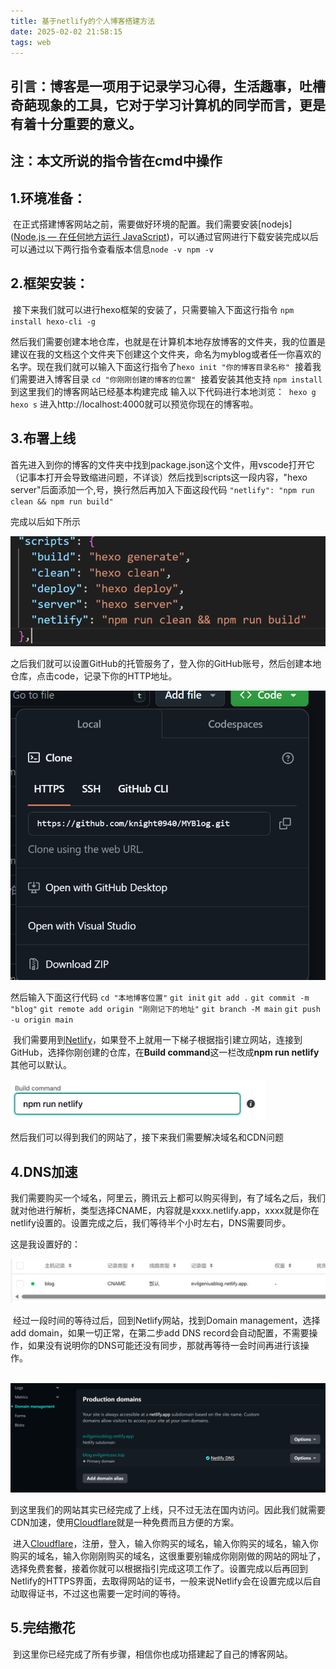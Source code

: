 ```yaml
---
title: 基于netlify的个人博客搭建方法
date: 2025-02-02 21:58:15
tags: web
---
```

引言：博客是一项用于记录学习心得，生活趣事，吐槽奇葩现象的工具，它对于学习计算机的同学而言，更是有着十分重要的意义。
-----------------------------------------------------------------------------------
注：本文所说的指令皆在cmd中操作
-----------------------------------------------------------------------------------

##     1.环境准备：

​            在正式搭建博客网站之前，需要做好环境的配置。我们需要安装[nodejs]([Node.js — 在任何地方运行 JavaScript](https://nodejs.org/zh-cn))，可以通过官网进行下载安装完成以后可以通过以下两行指令查看版本信息
​            `node -v`
​            `npm -v`

##     2.框架安装：

​            接下来我们就可以进行hexo框架的安装了，只需要输入下面这行指令
​            `npm install hexo-cli -g`

​            然后我们需要创建本地仓库，也就是在计算机本地存放博客的文件夹，我的位置是建议在我的文档这个文件夹下创建这个文件夹，命名为myblog或者任一你喜欢的名字。现在我们就可以输入下面这行指令了
​            `hexo init "你的博客目录名称"` 
​            接着我们需要进入博客目录
​            `cd "你刚刚创建的博客的位置"` 
​            接着安装其他支持
​            `npm install`
​            到这里我们的博客网站已经基本构建完成
​            输入以下代码进行本地浏览：
​            `hexo g`
​            `hexo s`
​            进入http://localhost:4000就可以预览你现在的博客啦。

##     3.布署上线

​            首先进入到你的博客的文件夹中找到package.json这个文件，用vscode打开它（记事本打开会导致缩进问题，不详谈）然后找到scripts这一段内容，"hexo server"后面添加一个,号，换行然后再加入下面这段代码
​            `"netlify": "npm run clean && npm run build"`

完成以后如下所示

![1](基于netlify的个人博客搭建方法.assets/1.png)

​            之后我们就可以设置GitHub的托管服务了，登入你的GitHub账号，然后创建本地仓库，点击code，记录下你的HTTP地址。

![5](基于netlify的个人博客搭建方法.assets/5.png)

然后输入下面这行代码
            `cd "本地博客位置"`
            `git init`
            `git add .`
            `git commit -m "blog"`
            `git remote add origin "刚刚记下的地址"`
            `git branch -M main`
            `git push -u origin main`



​            我们需要用到[Netlify](https://www.netlify.com/)，如果登不上就用一下梯子根据指引建立网站，连接到GitHub，选择你刚创建的仓库，在**Build command**这一栏改成**npm run netlify**其他可以默认。

![2](基于netlify的个人博客搭建方法.assets/2.png)

然后我们可以得到我们的网站了，接下来我们需要解决域名和CDN问题

##       4.DNS加速

​	   我们需要购买一个域名，阿里云，腾讯云上都可以购买得到，有了域名之后，我们就对他进行解析，类型选择CNAME，内容就是xxxx.netlify.app，xxxx就是你在netlify设置的。设置完成之后，我们等待半个小时左右，DNS需要同步。

这是我设置好的：

![3](基于netlify的个人博客搭建方法.assets/3.png)

​            经过一段时间的等待过后，回到Netlify网站，找到Domain management，选择add domain，如果一切正常，在第二步add DNS record会自动配置，不需要操作，如果没有说明你的DNS可能还没有同步，那就再等待一会时间再进行该操作。

​		![4](基于netlify的个人博客搭建方法.assets/4.png)

​		到这里我们的网站其实已经完成了上线，只不过无法在国内访问。因此我们就需要CDN加速，使用[Cloudflare](https://www.cloudflare.com/zh-cn/)就是一种免费而且方便的方案。

​            进入[Cloudflare](https://www.cloudflare.com/zh-cn/)，注册，登入，输入你购买的域名，输入你购买的域名，输入你购买的域名，输入你刚刚购买的域名，这很重要别输成你刚刚做的网站的网址了，选择免费套餐，接着你就可以根据指引完成这项工作了。设置完成以后再回到Netlify的HTTPS界面，去取得网站的证书，一般来说Netlify会在设置完成以后自动取得证书，不过这也需要一定时间的等待。

##     5.完结撒花

​       	到这里你已经完成了所有步骤，相信你也成功搭建起了自己的博客网站。

